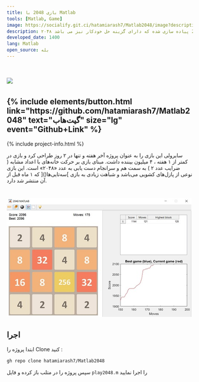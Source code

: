 ```yaml
---
title: بازی 2048 با Matlab
tools: [Matlab, Game]
image: https://socialify.git.ci/hatamiarash7/Matlab2048/image?description=1&font=KoHo&language=1&owner=1&pattern=Circuit%20Board&theme=Dark
description: ۲۰۴۸ یک بازی تک ‌نفره است که در مارس ۲۰۱۴ توسط گابریل سایرولی، یک توسعه دهنده وب ۱۹ ساله ایتالیایی، طراحی شد. در این پروژه با استفاده از متلب بازی 2048 پیاده سازی شده که دارای گزینه حل خودکار نیز می باشد.
developed_date: 1400
lang: Matlab
open_source: بله
---
```


<h1 class="center">
<img src="https://socialify.git.ci/hatamiarash7/Matlab2048/image?description=1&font=KoHo&language=1&owner=1&pattern=Circuit%20Board&theme=Dark"/>
</h1>

<h2 class="center">
{% include elements/button.html link="https://github.com/hatamiarash7/Matlab2048" text="گیت‌هاب" size="lg" event="Github+Link" %}
</h2>

{% include project-info.html %}

سایرولی این بازی را به عنوان پروژه آخر هفته و تنها در ۲ روز طراحی کرد و بازی در کمتر از ۱ هفته ، ۴ میلیون بیننده داشت. مبنای بازی بر حرکت خانه‌های با اعداد مشابه ( ضرایب عدد ۲ ) به سمت هم و سرانجام دست ‌یابی به عدد «۲۰۴۸» است. این بازی نوعی از پازل‌های کشویی می‌باشد و شباهت زیادی به بازی ]سه‌تایی‌ها()[ که ۱ ماه قبل از آن منتشر شد دارد.

<h1 class="center">
<img src="https://raw.githubusercontent.com/hatamiarash7/Matlab2048/master/scr.jpg"/>
</h1>

## اجرا

ابتدا پروژه را Clone کنید :

```sh
gh repo clone hatamiarash7/Matlab2048
```

سپس پروژه را در متلب باز کرده و فایل `play2048.m` را اجرا نمایید
